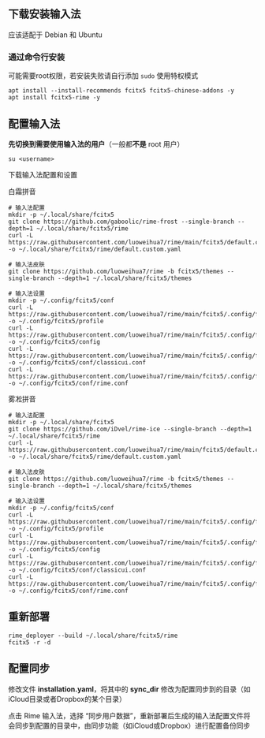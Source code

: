 ## 下载安装输入法

应该适配于 Debian 和 Ubuntu

### 通过命令行安装

可能需要root权限，若安装失败请自行添加 `sudo` 使用特权模式

```shell
apt install --install-recommends fcitx5 fcitx5-chinese-addons -y
apt install fcitx5-rime -y
```

## 配置输入法

**先切换到需要使用输入法的用户**（一般都**不是** root 用户）

```shell
su <username>
```

下载输入法配置和设置

白霜拼音

```shell
# 输入法配置
mkdir -p ~/.local/share/fcitx5
git clone https://github.com/gaboolic/rime-frost --single-branch --depth=1 ~/.local/share/fcitx5/rime
curl -L https://raw.githubusercontent.com/luoweihua7/rime/main/fcitx5/default.custom.yaml -o ~/.local/share/fcitx5/rime/default.custom.yaml

# 输入法皮肤
git clone https://github.com/luoweihua7/rime -b fcitx5/themes --single-branch --depth=1 ~/.local/share/fcitx5/themes

# 输入法设置
mkdir -p ~/.config/fcitx5/conf
curl -L https://raw.githubusercontent.com/luoweihua7/rime/main/fcitx5/.config/fcitx5/profile -o ~/.config/fcitx5/profile
curl -L https://raw.githubusercontent.com/luoweihua7/rime/main/fcitx5/.config/fcitx5/config -o ~/.config/fcitx5/config
curl -L https://raw.githubusercontent.com/luoweihua7/rime/main/fcitx5/.config/fcitx5/conf/classicui.conf -o ~/.config/fcitx5/conf/classicui.conf
curl -L https://raw.githubusercontent.com/luoweihua7/rime/main/fcitx5/.config/fcitx5/conf/rime.conf -o ~/.config/fcitx5/conf/rime.conf
```

雾凇拼音

```shell
# 输入法配置
mkdir -p ~/.local/share/fcitx5
git clone https://github.com/iDvel/rime-ice --single-branch --depth=1 ~/.local/share/fcitx5/rime
curl -L https://raw.githubusercontent.com/luoweihua7/rime/main/fcitx5/default.custom.yaml -o ~/.local/share/fcitx5/rime/default.custom.yaml

# 输入法皮肤
git clone https://github.com/luoweihua7/rime -b fcitx5/themes --single-branch --depth=1 ~/.local/share/fcitx5/themes

# 输入法设置
mkdir -p ~/.config/fcitx5/conf
curl -L https://raw.githubusercontent.com/luoweihua7/rime/main/fcitx5/.config/fcitx5/profile -o ~/.config/fcitx5/profile
curl -L https://raw.githubusercontent.com/luoweihua7/rime/main/fcitx5/.config/fcitx5/config -o ~/.config/fcitx5/config
curl -L https://raw.githubusercontent.com/luoweihua7/rime/main/fcitx5/.config/fcitx5/conf/classicui.conf -o ~/.config/fcitx5/conf/classicui.conf
curl -L https://raw.githubusercontent.com/luoweihua7/rime/main/fcitx5/.config/fcitx5/conf/rime.conf -o ~/.config/fcitx5/conf/rime.conf
```

## 重新部署

```shell
rime_deployer --build ~/.local/share/fcitx5/rime
fcitx5 -r -d
```

## 配置同步

修改文件 **installation.yaml**，将其中的 **sync_dir** 修改为配置同步到的目录（如iCloud目录或者Dropbox的某个目录）

点击 Rime 输入法，选择 “同步用户数据”，重新部署后生成的输入法配置文件将会同步到配置的目录中，由同步功能（如iCloud或Dropbox）进行配置备份同步
